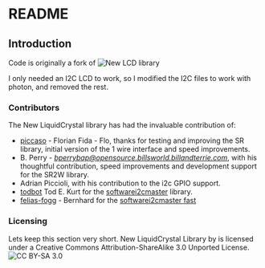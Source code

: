 # README #

## Introduction ##

Code is originally a fork of ![New LCD library](https://bitbucket.org/fmalpartida/new-liquidcrystal/downloads/I2CLCDextraIO_assemblyProject_small.jpg)

I only needed an I2C LCD to work, so I modified the I2C files to work with photon, and removed the rest. 



### Contributors
The New LiquidCrystal library has had the invaluable contribution of:

* [piccaso](http://www.3guys1laser.com/blog-cheap-arduino-2-wire-lcd-display-0 "picas") - Florian Fida - Flo, thanks for testing and improving the SR library, initial version of the 1 wire interface and speed improvements.
* B. Perry - *bperrybap@opensource.billsworld.billandterrie.com*, with his thoughtful contribution, speed improvements and development support for the SR2W library.
* Adrian Piccioli, with his contribution to the i2c GPIO support.
* [todbot](https://github.com/todbot "todbot") Tod E. Kurt for the [softwarei2cmaster](https://github.com/todbot/SoftI2CMaster "softwarei2cmaster") library.
* [felias-fogg](https://github.com/felias-fogg) - Bernhard for the [softwarei2cmaster fast](https://github.com/felias-fogg/SoftI2CMaster "softwirei2cmaster")


### Licensing
Lets keep this section very short.
New LiquidCrystal Library by is licensed under a Creative Commons Attribution-ShareAlike 3.0 Unported License. ![CC BY-SA 3.0](https://creativecommons.org/licenses/by-sa/3.0/)
